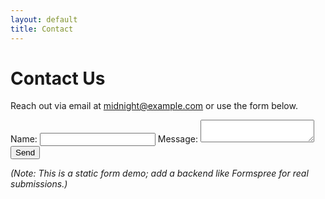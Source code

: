 ```yaml
---
layout: default
title: Contact
---
```


# Contact Us

Reach out via email at midnight@example.com or use the form below.

<form>
    <label for="name">Name:</label>
    <input type="text" id="name" name="name">
    <label for="message">Message:</label>
    <textarea id="message" name="message"></textarea>
    <button type="submit">Send</button>
</form>

*(Note: This is a static form demo; add a backend like Formspree for real submissions.)*